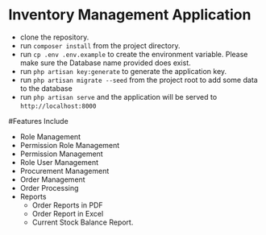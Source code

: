 # Inventory Management Application
* clone the repository.
* run `composer install` from the project directory.
* run `cp .env .env.example` to create the environment variable. Please make sure the Database name provided does exist.
* run `php artisan key:generate` to generate the application key.
* run `php artisan migrate --seed` from the project root to add some data to the database
* run `php artisan serve` and the application will be served to `http://localhost:8000`

#Features Include

* Role Management
* Permission Role Management
* Permission Management
* Role User Management
* Procurement Management
* Order Management
* Order Processing
* Reports
    * Order Reports in PDF
    * Order Report in Excel
    * Current Stock Balance Report. 

